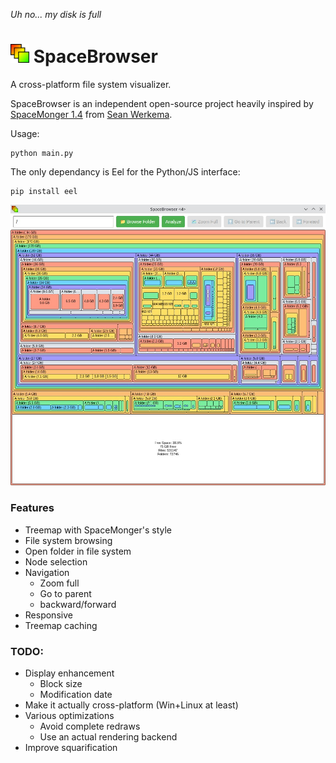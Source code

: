 _Uh no... my disk is full_

# <img src="web/logo.svg " height="30">  SpaceBrowser

A cross-platform file system visualizer.

SpaceBrowser is an independent open-source project heavily inspired by [SpaceMonger 1.4](https://github.com/seanofw/spacemonger1) from [Sean Werkema](https://www.werkema.com/).

Usage:
```
python main.py
```

The only dependancy is Eel for the Python/JS interface:
```
pip install eel
```


<img src="web/screenshot.jpg ">

### Features
 - Treemap with SpaceMonger's style
 - File system browsing
 - Open folder in file system
 - Node selection
 - Navigation
    - Zoom full
    - Go to parent
    - backward/forward
 - Responsive
 - Treemap caching

### TODO:
 - Display enhancement
   - Block size
   - Modification date
 - Make it actually cross-platform (Win+Linux at least)
 - Various optimizations
   - Avoid complete redraws
   - Use an actual rendering backend
 - Improve squarification
